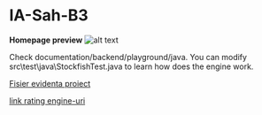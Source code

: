 # IA-Sah-B3

**Homepage preview**
![alt text](https://github.com/SDDNDan/IA-Sah-B3/blob/master/documentation/frontend/mockups/home/1/homepage.png)

Check documentation/backend/playground/java. You can modify src\test\java\StockfishTest.java to learn how does the engine work.

[Fisier evidenta proiect](https://docs.google.com/spreadsheets/d/1PeG_-cfxD1DRgvMAhHhveKKxcDDJB5QuhBnaml4ovo0/edit?fbclid=IwAR0N7VTOk40jyW4weGKd1aTWipFbt6b03YnkalhFPihCM5gCbmWM_HF7rpc#gid=0)

[link rating engine-uri](http://www.computerchess.org.uk/ccrl/404/)
